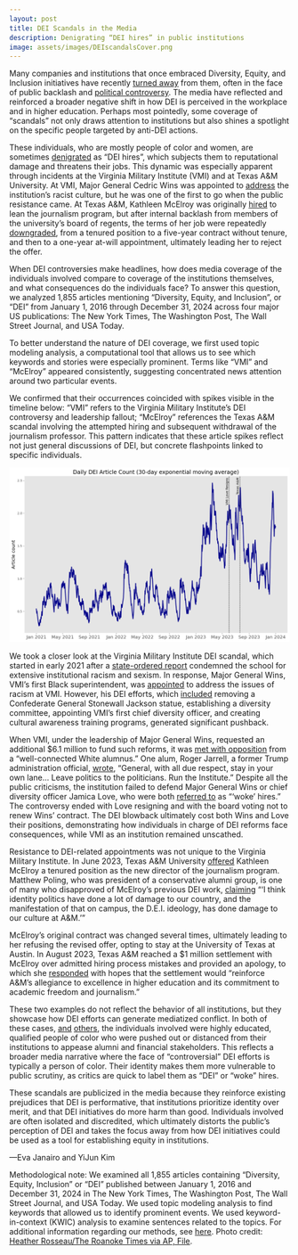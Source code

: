 ```yaml
---
layout: post
title: DEI Scandals in the Media
description: Denigrating “DEI hires” in public institutions
image: assets/images/DEIscandalsCover.png
---
```


Many companies and institutions that once embraced Diversity, Equity, and Inclusion initiatives have recently <a href="https://www.washingtonpost.com/business/interactive/2025/dei-companies-sec-filings/"><u>turned away</u></a> from them, often in the face of public backlash and <a href="https://www.cfr.org/blog/trumps-dei-purge-military-puts-us-national-security-risk"><u>political controversy</u></a>. The media have reflected and reinforced a broader negative shift in how DEI is perceived in the workplace and in higher education. Perhaps most pointedly, some coverage of “scandals” not only draws attention to institutions but also shines a spotlight on the specific people targeted by anti-DEI actions. 

These individuals, who are mostly people of color and women, are sometimes <a href="https://www.washingtonpost.com/education/2023/12/15/harvard-president-claudine-gay-race-criticism/"><u>denigrated</u></a> as “DEI hires”, which subjects them to reputational damage and threatens their jobs. This dynamic was especially apparent through incidents at the Virginia Military Institute (VMI) and at Texas A&M University. At VMI, Major General Cedric Wins was appointed to <a href="https://www.washingtonpost.com/local/vmi-report-investigation-racism/2021/06/01/380c08c4-c2cb-11eb-93f5-ee9558eecf4b_story.html"><u>address</u></a> the institution’s racist culture, but he was one of the first to go when the public resistance came. At Texas A&M, Kathleen McElroy was originally <a href="https://www.kagstv.com/article/news/deep-dive-texas/timeline-the-events-that-led-to-texas-ams-failed-hiring-of-kathleen-mcelroy/499-9f60668b-6589-4910-a5c6-5d84f42dbfda?utm_source=chatgpt.com"><u>hired</u></a> to lean the journalism program, but after internal backlash from members of the university’s board of regents, the terms of her job were repeatedly <a href="https://www.texastribune.org/2023/07/11/texas-a-m-kathleen-mcelroy-journalism/"><u>downgraded</u></a>, from a tenured position to a five-year contract without tenure, and then to a one-year at-will appointment, ultimately leading her to reject the offer.

When DEI controversies make headlines, how does media coverage of the individuals involved compare to coverage of the institutions themselves, and what consequences do the individuals face? To answer this question, we analyzed 1,855 articles mentioning “Diversity, Equity, and Inclusion”, or “DEI” from January 1, 2016 through December 31, 2024 across four major US publications: The New York Times, The Washington Post, The Wall Street Journal, and USA Today. 

To better understand the nature of DEI coverage, we first used topic modeling analysis, a computational tool that allows us to see which keywords and stories were especially prominent. Terms like “VMI” and “McElroy” appeared consistently, suggesting concentrated news attention around two particular events. 

We confirmed that their occurrences coincided with spikes visible in the timeline below: “VMI” refers to the Virginia Military Institute’s DEI controversy and leadership fallout; “McElroy” references the Texas A&M scandal involving the attempted hiring and subsequent withdrawal of the journalism professor. This pattern indicates that these article spikes reflect not just general discussions of DEI, but concrete flashpoints linked to specific individuals.


<p class="aligncenter">
 <img src="/assets/images/DEIscandals.png" alt="" class="graph-image">
 </p>
 <style>
.aligncenter {
    text-align: center;
}
</style>

We took a closer look at the Virginia Military Institute DEI scandal, which started in early 2021 after a <a href="https://www.scribd.com/document/510187188/Final-report-of-the-Barnes-Thornburg-LLP-Special-Investigation-Team"><u>state-ordered report</u></a> condemned the school for extensive institutional racism and sexism. In response, Major General Wins, VMI’s first Black superintendent, was <a href="https://richmondfreepress.com/news/2020/nov/19/vmi-appoints-black-interim-superintendent-amid-sha/"><u>appointed</u></a> to address the issues of racism at VMI. However, his DEI efforts, which <a href="https://apnews.com/article/vmi-wins-contract-board-black-superintendent-b2f06a23c925e4ae106ab6da3814a606"><u>included</u></a> removing a Confederate General Stonewall Jackson statue, establishing a diversity committee, appointing VMI’s first chief diversity officer, and creating cultural awareness training programs, generated significant pushback. 

When VMI, under the leadership of Major General Wins, requested an additional $6.1 million to fund such reforms, it was <a href="https://www.washingtonpost.com/dc-md-va/2022/01/28/vmi-wins-facebook-diversity-battle/"><u>met with opposition</u></a> from a “well-connected White alumnus.” One alum, Roger Jarrell, a former Trump administration official, <a href="https://www.washingtonpost.com/dc-md-va/2022/01/28/vmi-wins-facebook-diversity-battle/"><u>wrote</u></a>, “General, with all due respect, stay in your own lane... Leave politics to the politicians. Run the Institute.” Despite all the public criticisms, the institution failed to defend Major General Wins or chief diversity officer Jamica Love, who were both <a href="https://www.washingtonpost.com/dc-md-va/2022/01/28/vmi-wins-facebook-diversity-battle/"><u>referred to</u></a> as “‘woke’ hires.” The controversy ended with Love resigning and with the board voting not to renew Wins’ contract. The DEI blowback ultimately cost both Wins and Love their positions, demonstrating how individuals in charge of DEI reforms face consequences, while VMI as an institution remained unscathed.

Resistance to DEI-related appointments was not unique to the Virginia Military Institute. In June 2023, Texas A&M University <a href="https://www.kagstv.com/article/news/deep-dive-texas/timeline-the-events-that-led-to-texas-ams-failed-hiring-of-kathleen-mcelroy/499-9f60668b-6589-4910-a5c6-5d84f42dbfda?utm_source=chatgpt.com"><u>offered</u></a> Kathleen McElroy a tenured position as the new director of the journalism program. Matthew Poling, who was president of a conservative alumni group, is one of many who disapproved of McElroy’s previous DEI work, <a href="https://www.nytimes.com/2023/07/12/us/texas-a-m-kathleen-mcelroy.html"><u>claiming</u></a> “‘I think identity politics have done a lot of damage to our country, and the manifestation of that on campus, the D.E.I. ideology, has done damage to our culture at A&M.’” 

McElroy’s original contract was changed several times, ultimately leading to her refusing the revised offer, opting to stay at the University of Texas at Austin. In August 2023, Texas A&M reached a $1 million settlement with McElroy over admitted hiring process mistakes and provided an apology, to which she <a href="https://www.theguardian.com/us-news/2023/aug/04/texas-am-settlement-kathleen-mcelroy-black-journalism-professor-dei"><u>responded</u></a> with hopes that the settlement would “reinforce A&M’s allegiance to excellence in higher education and its commitment to academic freedom and journalism.”  

These two examples do not reflect the behavior of all institutions, but they showcase how DEI efforts can generate mediatized conflict. In both of these cases, <a href="https://thegrio.com/2025/03/03/mayor-brandon-scott-dei-hire-anti-dei-movement-throughout-black-history/"><u>and</u></a> <a href="https://www.washingtonpost.com/business/2024/01/05/harvard-claudine-gay-resignation-dei/"><u>others</u></a>, the individuals involved were highly educated, qualified people of color who were pushed out or distanced from their institutions to appease alumni and financial stakeholders. This reflects a broader media narrative where the face of “controversial” DEI efforts is typically a person of color. Their identity makes them more vulnerable to public scrutiny, as critics are quick to label them as “DEI” or “woke” hires. 

These scandals are publicized in the media because they reinforce existing prejudices that DEI is performative, that institutions prioritize identity over merit, and that DEI initiatives do more harm than good. Individuals involved are often isolated and discredited, which ultimately distorts the public’s perception of DEI and takes the focus away from how DEI initiatives could be used as a tool for establishing equity in institutions.

—Eva Janairo and YiJun Kim

Methodological note: We examined all 1,855 articles containing “Diversity, Equity, Inclusion” or “DEI” published between January 1, 2016 and December 31, 2024 in The New York Times, The Washington Post, The Wall Street Journal, and USA Today. We used topic modeling analysis to find keywords that allowed us to identify prominent events. We used keyword-in-context (KWIC) analysis to examine sentences related to the topics. For additional information regarding our methods, see <a href="https://www.mediaandminorities.org/methods/"><u>here</u></a>. Photo credit: <a href="https://apnews.com/article/virginia-military-institute-vmi-love-diversity-inclusion-0dc8cd89773ae162bedef31e2b702b9c"><u>Heather Rosseau/The Roanoke Times via AP, File</u></a>.
